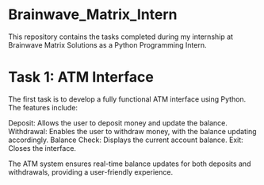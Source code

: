 # Brainwave_Matrix_Intern
This repository contains the tasks completed during my internship at Brainwave Matrix Solutions as a Python Programming Intern.

# Task 1: ATM Interface
The first task is to develop a fully functional ATM interface using Python. The features include:

Deposit: Allows the user to deposit money and update the balance.
Withdrawal: Enables the user to withdraw money, with the balance updating accordingly.
Balance Check: Displays the current account balance.
Exit: Closes the interface.

The ATM system ensures real-time balance updates for both deposits and withdrawals, providing a user-friendly experience.
